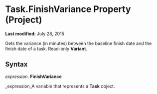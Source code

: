 
# Task.FinishVariance Property (Project)

 **Last modified:** July 28, 2015

Gets the variance (in minutes) between the baseline finish date and the finish date of a task. Read-only  **Variant**.

## Syntax

 _expression_. **FinishVariance**

 _expression_A variable that represents a  **Task** object.

